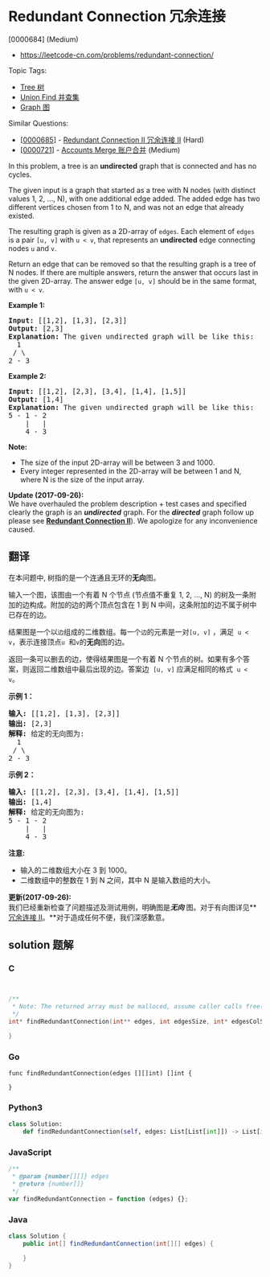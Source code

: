 # Redundant Connection 冗余连接

[0000684] (Medium)

- https://leetcode-cn.com/problems/redundant-connection/

Topic Tags:

- [Tree 树](https://leetcode-cn.com/tag/tree/)
- [Union Find 并查集](https://leetcode-cn.com/tag/union-find/)
- [Graph 图](https://leetcode-cn.com/tag/graph/)

Similar Questions:

- [[0000685](https://leetcode-cn.com/problems/redundant-connection-ii/)] - [Redundant Connection II 冗余连接 II](./0000685.redundant-connection-ii.md) (Hard)
- [[0000721](https://leetcode-cn.com/problems/accounts-merge/)] - [Accounts Merge 账户合并](./0000721.accounts-merge.md) (Medium)

In this problem, a tree is an **undirected** graph that is connected and has no cycles.

The given input is a graph that started as a tree with N nodes (with distinct values 1, 2, ..., N), with one additional edge added. The added edge has two different vertices chosen from 1 to N, and was not an edge that already existed.

The resulting graph is given as a 2D-array of `edges`. Each element of `edges` is a pair `[u, v]` with `u < v`, that represents an **undirected** edge connecting nodes `u` and `v`.

Return an edge that can be removed so that the resulting graph is a tree of N nodes. If there are multiple answers, return the answer that occurs last in the given 2D-array. The answer edge `[u, v]` should be in the same format, with `u < v`.

**Example 1:**

<pre><b>Input:</b> [[1,2], [1,3], [2,3]]
<b>Output:</b> [2,3]
<b>Explanation:</b> The given undirected graph will be like this:
  1
 / \
2 - 3
</pre>

**Example 2:**

<pre><b>Input:</b> [[1,2], [2,3], [3,4], [1,4], [1,5]]
<b>Output:</b> [1,4]
<b>Explanation:</b> The given undirected graph will be like this:
5 - 1 - 2
    |   |
    4 - 3
</pre>

**Note:**

- The size of the input 2D-array will be between 3 and 1000.
- Every integer represented in the 2D-array will be between 1 and N, where N is the size of the input array.

**Update (2017-09-26):**  
We have overhauled the problem description + test cases and specified clearly the graph is an **_undirected_** graph. For the **_directed_** graph follow up please see **[Redundant Connection II](https://leetcode.com/problems/redundant-connection-ii/description/)**). We apologize for any inconvenience caused.

## 翻译

在本问题中, 树指的是一个连通且无环的**无向**图。

输入一个图，该图由一个有着 N 个节点 (节点值不重复 1, 2, ..., N) 的树及一条附加的边构成。附加的边的两个顶点包含在 1 到 N 中间，这条附加的边不属于树中已存在的边。

结果图是一个以`边`组成的二维数组。每一个`边`的元素是一对`[u, v]` ，满足  `u < v`，表示连接顶点`u`  和`v`的**无向**图的边。

返回一条可以删去的边，使得结果图是一个有着 N 个节点的树。如果有多个答案，则返回二维数组中最后出现的边。答案边  `[u, v]` 应满足相同的格式  `u < v`。

**示例 1：**

<pre><strong>输入:</strong> [[1,2], [1,3], [2,3]]
<strong>输出:</strong> [2,3]
<strong>解释:</strong> 给定的无向图为:
  1
 / \
2 - 3
</pre>

**示例 2：**

<pre><strong>输入:</strong> [[1,2], [2,3], [3,4], [1,4], [1,5]]
<strong>输出:</strong> [1,4]
<strong>解释:</strong> 给定的无向图为:
5 - 1 - 2
    |   |
    4 - 3
</pre>

**注意:**

- 输入的二维数组大小在 3 到 1000。
- 二维数组中的整数在 1 到 N 之间，其中 N 是输入数组的大小。

**更新(2017-09-26):**  
我们已经重新检查了问题描述及测试用例，明确图是***无向*** 图。对于有向图详见**[冗余连接 II](https://leetcodechina.com/problems/redundant-connection-ii/description/)。**对于造成任何不便，我们深感歉意。

## solution 题解

### C

```c


/**
 * Note: The returned array must be malloced, assume caller calls free().
 */
int* findRedundantConnection(int** edges, int edgesSize, int* edgesColSize, int* returnSize){

}


```

### Go

```golang
func findRedundantConnection(edges [][]int) []int {

}
```

### Python3

```python
class Solution:
    def findRedundantConnection(self, edges: List[List[int]]) -> List[int]:

```

### JavaScript

```javascript
/**
 * @param {number[][]} edges
 * @return {number[]}
 */
var findRedundantConnection = function (edges) {};
```

### Java

```java
class Solution {
    public int[] findRedundantConnection(int[][] edges) {

    }
}
```
